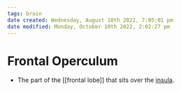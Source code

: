 ```yaml
---
tags: brain
date created: Wednesday, August 10th 2022, 7:05:01 pm
date modified: Monday, October 10th 2022, 2:02:27 pm
---
```


# Frontal Operculum
- The part of the [[frontal lobe]] that sits over the [insula](Insula.md).



